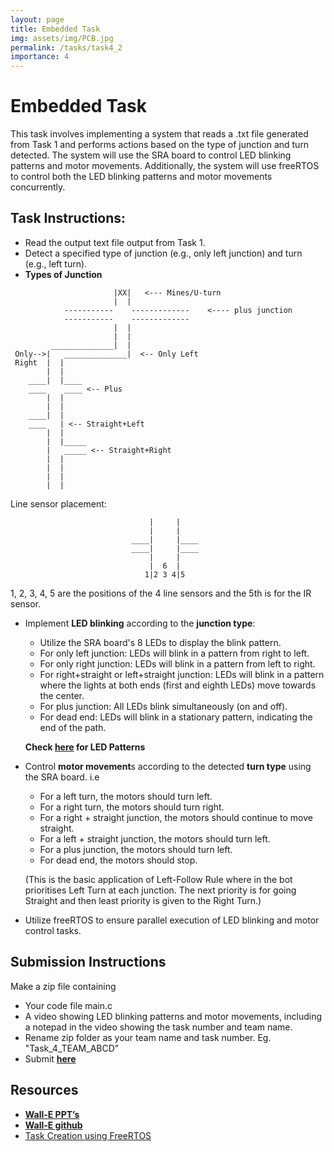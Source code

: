 ```yaml
---
layout: page
title: Embedded Task
img: assets/img/PCB.jpg
permalink: /tasks/task4_2
importance: 4
---
```


# Embedded Task

This task involves implementing a system that reads a .txt file generated from Task 1 and performs actions based on the type of junction and turn detected. The system will use the SRA board to control LED blinking patterns and motor movements. Additionally, the system will use freeRTOS to control both the LED blinking patterns and motor movements concurrently.

## **Task Instructions:**

- Read the output text file output from Task 1.
- Detect a specified type of junction (e.g., only left junction) and turn (e.g., left turn).
- **Types of Junction**

```
					   |XX|	  <--- Mines/U-turn
					   |  |
			-----------    -------------    <---- plus junction
			-----------	   -------------		
                       |  |
                       |  |
         ______________|  |
 Only-->|   ______________|  <-- Only Left
 Right  |  |
        |  |
    ____|  |____
    ____    ____ <-- Plus
        |  |
        |  |
    ____|  |
    ____   | <-- Straight+Left
        |  |
        |  |_____
        |   _____ <-- Straight+Right
        |  |
        |  |
        |  |
        |  |

```

Line sensor placement:

```
                               |     |
                               |     |
                           ____|     |____
                           ____|     |____
                               |     |
                               |  6  |
                              1|2 3 4|5
```

1, 2, 3, 4, 5 are the positions of the 4 line sensors and the 5th is for the IR sensor.

- Implement **LED blinking** according to the **junction type**:
    - Utilize the SRA board's 8 LEDs to display the blink pattern.
    - For only left junction: LEDs will blink in a pattern from right to left.    
    - For only right junction: LEDs will blink in a pattern from left to right.    
    - For right+straight or left+straight junction: LEDs will blink in a pattern where the lights at both ends (first and eighth LEDs) move towards the center.
    - For plus junction: All LEDs blink simultaneously (on and off).
    - For dead end: LEDs will blink in a stationary pattern, indicating the end of the path.
    
    **Check [here](https://tangy-ironclad-2ce.notion.site/LED-Patterns-415bc48176e9438fa4d564c7bb276041) for LED Patterns**

- Control **motor movement**s according to the detected **turn type** using the SRA board. 
    i.e 
    - For a left turn, the motors should turn left.
    - For a right turn, the motors should turn right.
    - For a right + straight junction,  the motors should continue to move straight.
    - For a left + straight junction, the motors should turn left.
    - For a plus junction, the motors should turn left.
    - For dead end, the motors should stop.
    
    (This is the basic application of Left-Follow Rule where in the bot prioritises Left Turn at each junction. The next priority is for going Straight and then least priority is given to the Right Turn.)
    
- Utilize freeRTOS to ensure parallel execution of LED blinking and motor control tasks.

## Submission Instructions

Make a zip file containing

- Your code file main.c
- A video showing LED blinking patterns and motor movements, including a notepad in the video showing the task number and team name.
- Rename zip folder as your team name and task number. Eg. "Task_4_TEAM_ABCD”
- Submit [**here**](https://drive.google.com/drive/folders/1CGM7tCPZB3jeFF9N61QfBO6x4sRzHxan?usp=sharing)

## **Resources**

- [**Wall-E PPT’s**](https://drive.google.com/drive/folders/1vG0va4bM5qz_MJKkz4dLdT4V8_zq696K)
- [**Wall-E github**](https://github.com/SRA-VJTI/Wall-E)
- [Task Creation using FreeRTOS](https://github.com/SRA-VJTI/Wall-E)